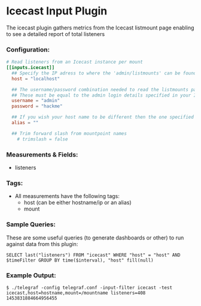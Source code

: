 # Icecast Input Plugin

The icecast plugin gathers metrics from the Icecast listmount page enabling to see a detailed report of total listeners

### Configuration:

```toml
# Read listeners from an Icecast instance per mount
[[inputs.icecast]]
  ## Specify the IP adress to where the 'admin/listmounts' can be found. You can include port if needed.
  host = "localhost"

  ## The username/password combination needed to read the listmounts page.
  ## These must be equal to the admin login details specified in your Icecast configuration
  username = "admin"
  password = "hackme"

  ## If you wish your host name to be different then the one specified under host, you can change it here
  alias = ""

  ## Trim forward slash from mountpoint names
	# trimslash = false  
```

### Measurements & Fields:

- listeners

### Tags:

- All measurements have the following tags:
    - host (can be either hostname/ip or an alias)
    - mount



### Sample Queries:

These are some useful queries (to generate dashboards or other) to run against data from this plugin:

```
SELECT last("listeners") FROM "icecast" WHERE "host" = "host" AND $timeFilter GROUP BY time($interval), "host" fill(null)
```

### Example Output:

```
$ ./telegraf -config telegraf.conf -input-filter icecast -test
icecast,host=hostname,mount=/mountname listeners=408 1453831884664956455

```
